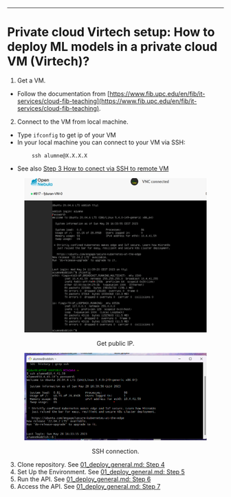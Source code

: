 
-------------------
# Private cloud Virtech setup: How to deploy ML models in a private cloud VM (Virtech)?

1. Get a VM.
- Follow the documentation from [https://www.fib.upc.edu/en/fib/it-services/cloud-fib-teaching](https://www.fib.upc.edu/en/fib/it-services/cloud-fib-teaching).

2. Connect to the VM from local machine.
- Type `ifconfig` to get ip of your VM
- In your local machine you can connect to your VM via SSH:
```shell
        ssh alumne@X.X.X.X
```
- See also [Step 3 How to conect via SSH to remote VM](01_deploy_general.md)

<center><figure>
  <img
  src="../static/deployment/virtech/virtech_ifconfig.png"
</figure></center>
<p style="text-align: center;">Get public IP.</p>

<center><figure>
  <img
  src="../static/deployment/virtech/virtech_ssh.png"
</figure></center>
<p style="text-align: center;">SSH connection.</p>

3.  Clone repository. See [01_deploy_general.md: Step 4](01_deploy_general.md)
4.  Set Up the Environment. See [01_deploy_general.md: Step 5](01_deploy_general.md)
5.   Run the API. See [01_deploy_general.md: Step 6](01_deploy_general.md)
6.   Access the API. See [01_deploy_general.md: Step 7](01_deploy_general.md)
